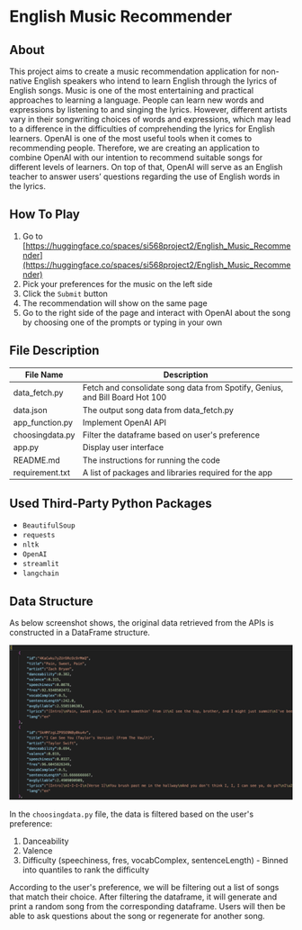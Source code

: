 # English Music Recommender
## About
This project aims to create a music recommendation application for non-native English speakers who intend to learn English through the lyrics of English songs. Music is one of the most entertaining and practical approaches to learning a language. People can learn new words and expressions by listening to and singing the lyrics. However, different artists vary in their songwriting choices of words and expressions, which may lead to a difference in the difficulties of comprehending the lyrics for English learners. OpenAI is one of the most useful tools when it comes to recommending people. Therefore, we are creating an application to combine OpenAI with our intention to recommend suitable songs for different levels of learners. On top of that, OpenAI will serve as an English teacher to answer users’ questions regarding the use of English words in the lyrics. 

## How To Play
1. Go to [https://huggingface.co/spaces/si568project2/English_Music_Recommender](https://huggingface.co/spaces/si568project2/English_Music_Recommender)
2. Pick your preferences for the music on the left side
3. Click the `Submit` button
4. The recommendation will show on the same page
5. Go to the right side of the page and interact with OpenAI about the song by choosing one of the prompts or typing in your own

## File Description
| File Name | Description |
| --- | --- |
| data_fetch.py | Fetch and consolidate song data from Spotify, Genius, and Bill Board Hot 100 |
| data.json | The output song data from data_fetch.py |
| app_function.py | Implement OpenAI API |
| choosingdata.py | Filter the dataframe based on user's preference |
| app.py | Display user interface |
| README.md | The instructions for running the code |
| requirement.txt | A list of packages and libraries required for the app |

## Used Third-Party Python Packages
- `BeautifulSoup`
- `requests`
- `nltk`
- `OpenAI`
- `streamlit`
- `langchain`

## Data Structure
As below screenshot shows, the original data retrieved from the APIs is constructed in a DataFrame structure. 

![Original data retrieved from the APIs (data.json)](img/dataframe1.png)

In the `choosingdata.py` file, the data is filtered based on the user's preference:
1. Danceability
2. Valence
3. Difficulty (speechiness, fres, vocabComplex, sentenceLength) - Binned into quantiles to rank the difficulty

According to the user's preference, we will be filtering out a list of songs that match their choice. After filtering the dataframe, it will generate and print a random song from the corresponding dataframe. Users will then be able to ask questions about the song or regenerate for another song. 

